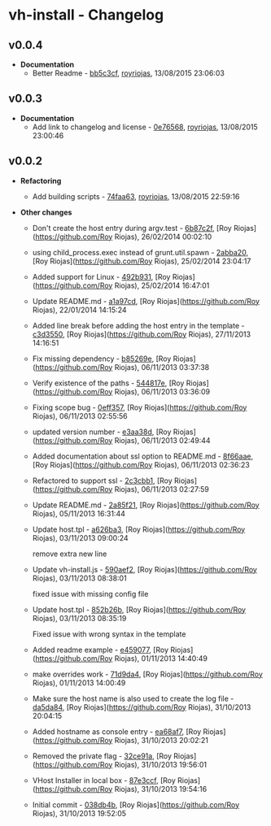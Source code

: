 
# vh-install - Changelog
## v0.0.4
- **Documentation**
  - Better Readme - [bb5c3cf]( https://github.com/royriojas/vh-install/commit/bb5c3cf ), [royriojas](https://github.com/royriojas), 13/08/2015 23:06:03

    
## v0.0.3
- **Documentation**
  - Add link to changelog and license - [0e76568]( https://github.com/royriojas/vh-install/commit/0e76568 ), [royriojas](https://github.com/royriojas), 13/08/2015 23:00:46

    
## v0.0.2
- **Refactoring**
  - Add building scripts - [74faa63]( https://github.com/royriojas/vh-install/commit/74faa63 ), [royriojas](https://github.com/royriojas), 13/08/2015 22:59:16

    
- **Other changes**
  - Don't create the host entry during argv.test - [6b87c2f]( https://github.com/royriojas/vh-install/commit/6b87c2f ), [Roy Riojas](https://github.com/Roy Riojas), 26/02/2014 00:02:10

    
  - using child_process.exec instead of grunt.util.spawn - [2abba20]( https://github.com/royriojas/vh-install/commit/2abba20 ), [Roy Riojas](https://github.com/Roy Riojas), 25/02/2014 23:04:17

    
  - Added support for Linux - [492b931]( https://github.com/royriojas/vh-install/commit/492b931 ), [Roy Riojas](https://github.com/Roy Riojas), 25/02/2014 16:47:01

    
  - Update README.md - [a1a97cd]( https://github.com/royriojas/vh-install/commit/a1a97cd ), [Roy Riojas](https://github.com/Roy Riojas), 22/01/2014 14:15:24

    
  - Added line break before adding the host entry in the template - [c3d3550]( https://github.com/royriojas/vh-install/commit/c3d3550 ), [Roy Riojas](https://github.com/Roy Riojas), 27/11/2013 14:16:51

    
  - Fix missing dependency - [b85269e]( https://github.com/royriojas/vh-install/commit/b85269e ), [Roy Riojas](https://github.com/Roy Riojas), 06/11/2013 03:37:38

    
  - Verify existence of the paths - [544817e]( https://github.com/royriojas/vh-install/commit/544817e ), [Roy Riojas](https://github.com/Roy Riojas), 06/11/2013 03:36:09

    
  - Fixing scope bug - [0eff357]( https://github.com/royriojas/vh-install/commit/0eff357 ), [Roy Riojas](https://github.com/Roy Riojas), 06/11/2013 02:55:56

    
  - updated version number - [e3aa38d]( https://github.com/royriojas/vh-install/commit/e3aa38d ), [Roy Riojas](https://github.com/Roy Riojas), 06/11/2013 02:49:44

    
  - Added documentation about ssl option to README.md - [8f66aae]( https://github.com/royriojas/vh-install/commit/8f66aae ), [Roy Riojas](https://github.com/Roy Riojas), 06/11/2013 02:36:23

    
  - Refactored to support ssl - [2c3cbb1]( https://github.com/royriojas/vh-install/commit/2c3cbb1 ), [Roy Riojas](https://github.com/Roy Riojas), 06/11/2013 02:27:59

    
  - Update README.md - [2a85f21]( https://github.com/royriojas/vh-install/commit/2a85f21 ), [Roy Riojas](https://github.com/Roy Riojas), 05/11/2013 16:31:44

    
  - Update host.tpl - [a626ba3]( https://github.com/royriojas/vh-install/commit/a626ba3 ), [Roy Riojas](https://github.com/Roy Riojas), 03/11/2013 09:00:24

    remove extra new line
  - Update vh-install.js - [590aef2]( https://github.com/royriojas/vh-install/commit/590aef2 ), [Roy Riojas](https://github.com/Roy Riojas), 03/11/2013 08:38:01

    fixed issue with missing config file
  - Update host.tpl - [852b26b]( https://github.com/royriojas/vh-install/commit/852b26b ), [Roy Riojas](https://github.com/Roy Riojas), 03/11/2013 08:35:19

    Fixed issue with wrong syntax in the template
  - Added readme example - [e459077]( https://github.com/royriojas/vh-install/commit/e459077 ), [Roy Riojas](https://github.com/Roy Riojas), 01/11/2013 14:40:49

    
  - make overrides work - [71d9da4]( https://github.com/royriojas/vh-install/commit/71d9da4 ), [Roy Riojas](https://github.com/Roy Riojas), 01/11/2013 14:00:49

    
  - Make sure the host name is also used to create the log file - [da5da84]( https://github.com/royriojas/vh-install/commit/da5da84 ), [Roy Riojas](https://github.com/Roy Riojas), 31/10/2013 20:04:15

    
  - Added hostname as console entry - [ea68af7]( https://github.com/royriojas/vh-install/commit/ea68af7 ), [Roy Riojas](https://github.com/Roy Riojas), 31/10/2013 20:02:21

    
  - Removed the private flag - [32ce91a]( https://github.com/royriojas/vh-install/commit/32ce91a ), [Roy Riojas](https://github.com/Roy Riojas), 31/10/2013 19:56:01

    
  - VHost Installer in local box - [87e3ccf]( https://github.com/royriojas/vh-install/commit/87e3ccf ), [Roy Riojas](https://github.com/Roy Riojas), 31/10/2013 19:54:16

    
  - Initial commit - [038db4b]( https://github.com/royriojas/vh-install/commit/038db4b ), [Roy Riojas](https://github.com/Roy Riojas), 31/10/2013 19:52:05

    
